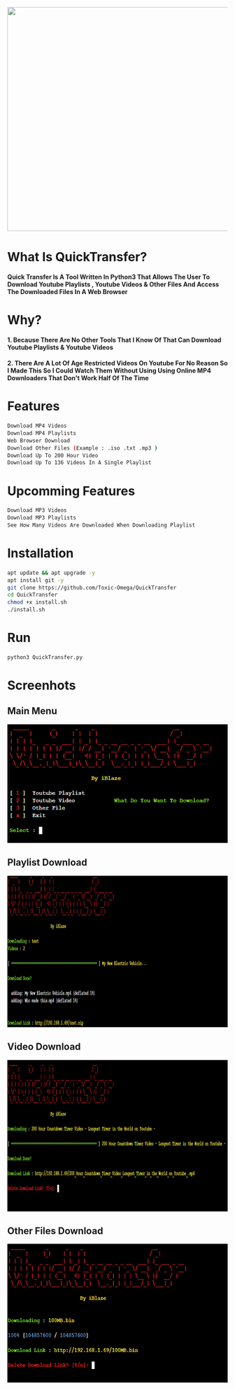 <p align="center">
  <img width="512" height="512" src="https://icons-for-free.com/iconfiles/png/512/calculator-131994967672059924.png">
</p>

##
# What Is QuickTransfer?
#### Quick Transfer Is A Tool Written In Python3 That Allows The User To Download Youtube Playlists , Youtube Videos & Other Files And Access The Downloaded Files In A Web Browser
# Why?
#### 1. Because There Are No Other Tools That I Know Of That Can Download Youtube Playlists & Youtube Videos
#### 2. There Are A Lot Of Age Restricted Videos On Youtube For No Reason So I Made This So I Could Watch Them Without Using Using Online MP4 Downloaders That Don't Work Half Of The Time
# Features
```sh
Download MP4 Videos
Download MP4 Playlists
Web Browser Download
Download Other Files (Example : .iso .txt .mp3 )
Download Up To 200 Hour Video
Download Up To 136 Videos In A Single Playlist
```
# Upcomming Features
```sh
Download MP3 Videos
Download MP3 Playlists
See How Many Videos Are Downloaded When Downloading Playlist
```
# Installation
```sh
apt update && apt upgrade -y
apt install git -y
git clone https://github.com/Toxic-Omega/QuickTransfer
cd QuickTransfer
chmod +x install.sh
./install.sh
```
# Run
```sh
python3 QuickTransfer.py
```
# Screenhots
## Main Menu
<p align="center">
  <img width="606" height="271" src="https://github.com/Toxic-Omega/QuickTransfer/blob/main/Screenshots/mm.png">
</p>

## Playlist Download
<p align="center">
  <img width="1155" height="346" src="https://github.com/Toxic-Omega/QuickTransfer/blob/main/Screenshots/playlist.png">
</p>

## Video Download
<p align="center">
  <img width="1155" height="346" src="https://github.com/Toxic-Omega/QuickTransfer/blob/main/Screenshots/200Hvideo.png">
</p>

## Other Files Download
<p align="center">
  <img width="687" height="317" src="https://github.com/Toxic-Omega/QuickTransfer/blob/main/Screenshots/other.png">
</p>
